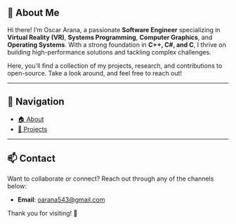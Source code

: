 ## 🚀 About Me
Hi there! I’m Oscar Arana, a passionate **Software Engineer** specializing in **Virtual Reality (VR)**, **Systems Programming**, **Computer Graphics**, and **Operating Systems**. With a strong foundation in **C++, C#, and C**, I thrive on building high-performance solutions and tackling complex challenges. 

Here, you'll find a collection of my projects, research, and contributions to open-source. Take a look around, and feel free to reach out!

---

## 🔗 Navigation
- [🏠 About](#about-me)
- [📂 Projects](#projects)


---

## 📫 Contact
Want to collaborate or connect? Reach out through any of the channels below:
- **Email**: [oarana543@gmail.com](mailto:oarana543@gmail.com)  


Thank you for visiting! 🌟

